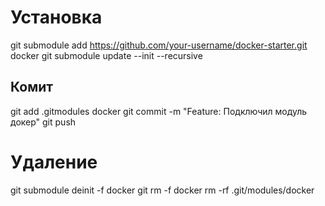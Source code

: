 # Установка

git submodule add https://github.com/your-username/docker-starter.git docker
git submodule update --init --recursive

## Комит

git add .gitmodules docker
git commit -m "Feature: Подключил модуль докер"
git push


# Удаление 

git submodule deinit -f docker
git rm -f docker
rm -rf .git/modules/docker